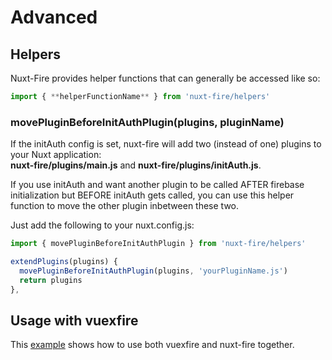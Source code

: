 # Advanced

## Helpers

Nuxt-Fire provides helper functions that can generally be accessed like so:

```js
import { **helperFunctionName** } from 'nuxt-fire/helpers'
```

### movePluginBeforeInitAuthPlugin(plugins, pluginName)

If the initAuth config is set, nuxt-fire will add two (instead of one) plugins to your Nuxt application:  
**nuxt-fire/plugins/main.js** and **nuxt-fire/plugins/initAuth.js**.

If you use initAuth and want another plugin to be called AFTER firebase initialization but BEFORE initAuth gets called, you can use this helper function to move the other plugin inbetween these two.

Just add the following to your nuxt.config.js:

```js
import { movePluginBeforeInitAuthPlugin } from 'nuxt-fire/helpers'

extendPlugins(plugins) {
  movePluginBeforeInitAuthPlugin(plugins, 'yourPluginName.js')
  return plugins
},
```

## Usage with vuexfire

This [example](https://github.com/lupas/nuxt-fire-vuexfire-example) shows how to use both vuexfire and nuxt-fire together.
